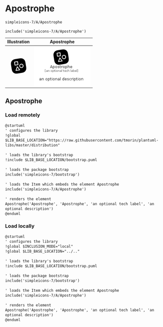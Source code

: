 # Apostrophe


```text
simpleicons-7/A/Apostrophe
```

```text
include('simpleicons-7/A/Apostrophe')
```



| Illustration | Apostrophe |
| :---: | :---: |
| ![illustration for Illustration](../../simpleicons-7/A/Apostrophe.png) | ![illustration for Apostrophe](../../simpleicons-7/A/Apostrophe.Local.png) |




## Apostrophe

### Load remotely
```plantuml
@startuml
' configures the library
!global $LIB_BASE_LOCATION="https://raw.githubusercontent.com/tmorin/plantuml-libs/master/distribution"

' loads the library's bootstrap
!include $LIB_BASE_LOCATION/bootstrap.puml

' loads the package bootstrap
include('simpleicons-7/bootstrap')

' loads the Item which embeds the element Apostrophe
include('simpleicons-7/A/Apostrophe')

' renders the element
Apostrophe('Apostrophe', 'Apostrophe', 'an optional tech label', 'an optional description')
@enduml
```

### Load locally
```plantuml
@startuml
' configures the library
!global $INCLUSION_MODE="local"
!global $LIB_BASE_LOCATION="../.."

' loads the library's bootstrap
!include $LIB_BASE_LOCATION/bootstrap.puml

' loads the package bootstrap
include('simpleicons-7/bootstrap')

' loads the Item which embeds the element Apostrophe
include('simpleicons-7/A/Apostrophe')

' renders the element
Apostrophe('Apostrophe', 'Apostrophe', 'an optional tech label', 'an optional description')
@enduml
```

